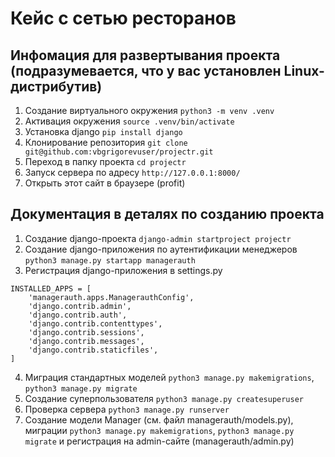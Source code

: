 # Кейс с сетью ресторанов

## Инфомация для развертывания проекта (подразумевается, что у вас установлен Linux-дистрибутив)
1. Создание виртуального окружения ```python3 -m venv .venv```
2. Активация окружения ```source .venv/bin/activate```
3. Установка django ```pip install django```
4. Клонирование репозитория ```git clone git@github.com:vbgrigorevuser/projectr.git```
6. Переход в папку проекта ```cd projectr```
7. Запуск сервера по адресу ```http://127.0.0.1:8000/```
8. Открыть этот сайт в браузере (profit)

## Документация в деталях по созданию проекта
1. Создание django-проекта ```django-admin startproject projectr```
2. Создание django-приложения по аутентификации менеджеров ```python3 manage.py startapp managerauth```
3. Регистрация django-приложения в settings.py
```
INSTALLED_APPS = [
    'managerauth.apps.ManagerauthConfig',
    'django.contrib.admin',
    'django.contrib.auth',
    'django.contrib.contenttypes',
    'django.contrib.sessions',
    'django.contrib.messages',
    'django.contrib.staticfiles',
]
```
4. Миграция стандартных моделей ```python3 manage.py makemigrations```, ```python3 manage.py migrate```
5. Создание суперпользователя ```python3 manage.py createsuperuser```
6. Проверка сервера ```python3 manage.py runserver``` 
7. Создание модели Manager (см. файл managerauth/models.py), миграции ```python3 manage.py makemigrations```, ```python3 manage.py migrate``` и регистрация на admin-сайте (managerauth/admin.py)
